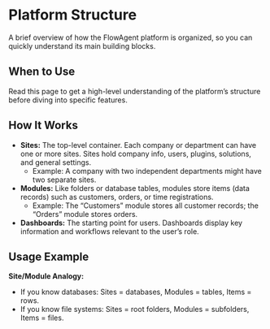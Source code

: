 # Platform Structure

A brief overview of how the FlowAgent platform is organized, so you can quickly understand its main building blocks.

## When to Use
Read this page to get a high-level understanding of the platform’s structure before diving into specific features.

## How It Works
- **Sites:** The top-level container. Each company or department can have one or more sites. Sites hold company info, users, plugins, solutions, and general settings.
  - Example: A company with two independent departments might have two separate sites.
- **Modules:** Like folders or database tables, modules store items (data records) such as customers, orders, or time registrations.
  - Example: The “Customers” module stores all customer records; the “Orders” module stores orders.
- **Dashboards:** The starting point for users. Dashboards display key information and workflows relevant to the user’s role.

## Usage Example
**Site/Module Analogy:**
- If you know databases: Sites = databases, Modules = tables, Items = rows.
- If you know file systems: Sites = root folders, Modules = subfolders, Items = files.